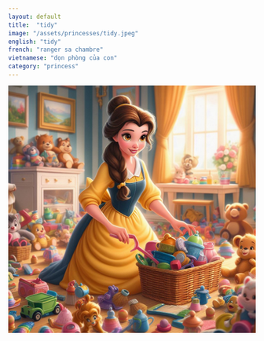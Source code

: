 ```yaml
---
layout: default
title:  "tidy"
image: "/assets/princesses/tidy.jpeg"
english: "tidy"
french: "ranger sa chambre"
vietnamese: "dọn phòng của con"
category: "princess"
---
```


![tidy](/assets/princesses/tidy.jpeg)